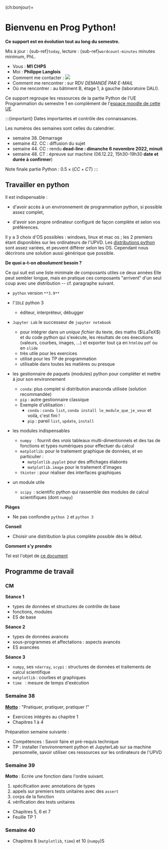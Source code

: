 <!-- #region -->
(ch:bonjour)=
# Bienvenu en Prog Python!

**Ce support est en évolution tout au long du semestre.**

Mis à jour : {sub-ref}`today`, lecture : {sub-ref}`wordcount-minutes` minutes minimum, PhL.


- Vous : **M1 CHPS**  
- Moi : **Philippe Langlois**   
- Comment me contacter : ![](./cm/fig/mail_phl.png)  
- Comment me rencontrer : sur RDV _DEMANDÉ PAR E-MAIL_  
- Où me rencontrer : au bâtiment B, étage 1, à gauche (laboratoire DALI).

Ce support regroupe les ressources de la partie Python de l'UE Programmation du semestre 1 en complément de l'[espace moodle de cette UE](https://cours.univ-perp.fr/course/view.php?id=6237).


:::{important} Dates importantes et contrôle des connaissances.

Les numéros des semaines sont celles du calendrier. 

- semaine 38. Démarrage
- semaine 42. CC : diffusion du sujet
- semaine 44. CC : rendu **dead-line : dimanche 6 novembre 2022, minuit**  
- semaine 48. CT : épreuve sur machine (06.12.22, 15h30-19h30 **date et durée à confirmer**)

Note finale partie Python : $0.5 \times (CC+CT)$
:::


## Travailler en python

Il est indispensable :

- d'avoir accès à un environnement de programmation python, si possible assez complet,

- d'avoir son propre ordinateur configuré de façon complète et selon vos préférences.    

Il y a 3 choix d'OS possibles : windows, linux et mac os ; les 2 premiers étant disponibles sur les ordinateurs de l'UPVD.
Les [distributions python](#En%20pratique) sont assez variées, et peuvent différer selon les OS.
Cependant nous décrirons une solution aussi générique que possible.


**De quoi a-t-on _absolument_ besoin ?**

Ce qui suit est une liste minimale de composants utiles ce deux années
Elle peut sembler longue, mais en pratique ces composants "arrivent" d'un seul coup avec une distribution -- cf. paragraphe suivant.  

- `python` version `**3.9**`

- l'`IDLE` python 3  
    - éditeur, interpréteur, débugger 

- `Jupyter Lab` le successeur de `jupyter notebook`  
    - pour intégrer dans _un unique fichier_ du texte, des maths ($\LaTeX$) et du code python qui s'exécute, les résultats de ces éxecutions (valeurs, courbes, images, ...) et exporter tout ça en `html`ou `pdf` ou en `slide`  
    - très utile pour les exercices 
    - utilisé pour les TP de programmation
    - utilisable dans toutes les matières ou presque    
    
- les gestionnaire de paquets (modules) python pour compléter et mettre à jour son environnement
    - `conda`: plus complet si distribution anaconda utilisée (solution recommandée)  
    - `pip` : autre gestionnaire classique   
    - Exemple d'utilisation : 
        - `conda` : `conda list`, `conda install le_module_que_je_veux` et voilà, c'est fini ! 
        - `pip` : pareil `list`, `update`, `install`  

- les modules indispensables 
    - `numpy ` : fournit des _vrais_ tableaux multi-dimentionnels et des tas de fonctions et types numériques pour effectuer du calcul
    - `matplotlib`: pour le traitement graphique de données, et en particulier :
        -  `matplotlib.pyplot` pour des affichages élaborés
        -  `matplotlib.image`  pour le traitement d'images
    - `tkinter` : pour réaliser des interfaces graphiques  
    
- un module utile  
    - `scipy `: scientific python qui rassemble des modules de calcul scientifiques (dont `numpy`) 

**Pièges**
- Ne pas confondre `python 2` et `python 3` 

**Conseil**
- Choisir une distribution la plus complète possible dès le début.   

**Comment s'y prendre**

Tel est l'objet de [ce document](tp:0-installation)


## Programme de travail

### CM

**Séance 1**

- types de données et structures de contrôle de base
- fonctions, modules 
- ES de base

**Séance 2**

- types de données avancés
- sous-programmes et affectations : aspects avancés
- ES avancées 

**Séance 3**

- `numpy`, ses `ndarray`, `scypi` : structures de données et traitements de calcul scientifique
- `matplotlib` : courbes et graphiques
- `time ` : mesure de temps d'exécution


### Semaine 38

[**Motto**](https://www.linguee.fr/anglais-francais/traduction/motto.html) : "Pratiquer, pratiquer, pratiquer !"

- Exercices intégrés au chapitre 1 
- Chapitres 1 à 4

Préparation semaine suivante :

- Compétences : Savoir faire et pré-requis technique
- TP : installer l'environnement python et JupyterLab sur sa machine personnelle, savoir utiliser ces ressources sur les ordinateurs de l'UPVD

### Semaine 39

**Motto** : Ecrire une fonction dans l'ordre suivant. 

1. spécification avec annotations de types
2. appels sur premiers tests unitaires avec des `assert`
3. corps de la fonction
4. vérification des tests unitaires

- Chapitres 5, 6 et 7
- Feuille TP 1 

### Semaine 40

- Chapitres 8 (`matplotlib`, `time`) et 10 (`numpy`)S

<!-- #endregion -->
